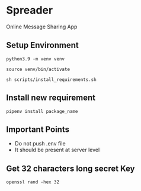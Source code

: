 # Spreader

Online Message Sharing App

## Setup Environment
~~~
python3.9 -m venv venv
~~~
~~~
source venv/bin/activate
~~~
~~~
sh scripts/install_requirements.sh
~~~

## Install new requirement
~~~
pipenv install package_name
~~~

## Important Points
- Do not push .env file
- It should be present at server level

## Get 32 characters long secret Key
~~~
openssl rand -hex 32
~~~